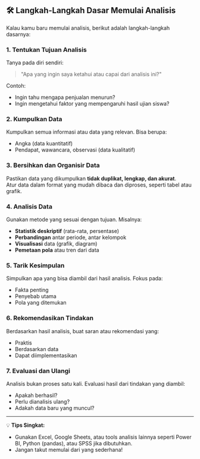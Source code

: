 ## 🛠️ Langkah-Langkah Dasar Memulai Analisis

Kalau kamu baru memulai analisis, berikut adalah langkah-langkah dasarnya:

### 1. **Tentukan Tujuan Analisis**

Tanya pada diri sendiri:

> "Apa yang ingin saya ketahui atau capai dari analisis ini?"

Contoh:

- Ingin tahu mengapa penjualan menurun?
- Ingin mengetahui faktor yang mempengaruhi hasil ujian siswa?

### 2. **Kumpulkan Data**

Kumpulkan semua informasi atau data yang relevan. Bisa berupa:

- Angka (data kuantitatif)
- Pendapat, wawancara, observasi (data kualitatif)

### 3. **Bersihkan dan Organisir Data**

Pastikan data yang dikumpulkan **tidak duplikat, lengkap, dan akurat**.  
Atur data dalam format yang mudah dibaca dan diproses, seperti tabel atau grafik.

### 4. **Analisis Data**

Gunakan metode yang sesuai dengan tujuan. Misalnya:

- **Statistik deskriptif** (rata-rata, persentase)
- **Perbandingan** antar periode, antar kelompok
- **Visualisasi** data (grafik, diagram)
- **Pemetaan pola** atau tren dari data

### 5. **Tarik Kesimpulan**

Simpulkan apa yang bisa diambil dari hasil analisis. Fokus pada:

- Fakta penting
- Penyebab utama
- Pola yang ditemukan

### 6. **Rekomendasikan Tindakan**

Berdasarkan hasil analisis, buat saran atau rekomendasi yang:

- Praktis
- Berdasarkan data
- Dapat diimplementasikan

### 7. **Evaluasi dan Ulangi**

Analisis bukan proses satu kali. Evaluasi hasil dari tindakan yang diambil:

- Apakah berhasil?
- Perlu dianalisis ulang?
- Adakah data baru yang muncul?

---

💡 **Tips Singkat:**

- Gunakan Excel, Google Sheets, atau tools analisis lainnya seperti Power BI, Python (pandas), atau SPSS jika dibutuhkan.
- Jangan takut memulai dari yang sederhana!
